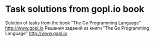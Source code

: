 # Task solutions from gopl.io book
Solution of tasks from the book "The Go Programming Language" http://www.gopl.io
Решения заданий из книги "The Go Programming Language" http://www.gopl.io
